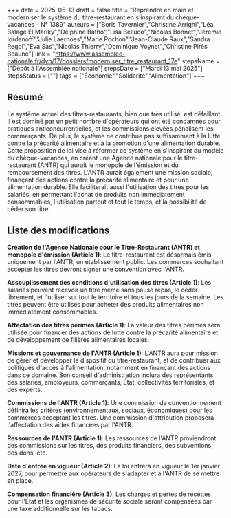 +++
date = 2025-05-13
draft = false
title = "Reprendre en main et moderniser le système du titre-restaurant en s’inspirant du chèque-vacances - N° 1389"
auteurs = ["Boris Tavernier","Christine Arrighi","Léa Balage El Mariky","Delphine Batho","Lisa Belluco","Nicolas Bonnet","Jérémie Iordanoff","Julie Laernoes","Marie Pochon","Jean-Claude Raux","Sandra Regol","Eva Sas","Nicolas Thierry","Dominique Voynet","Christine Pirès Beaune"]
link = "https://www.assemblee-nationale.fr/dyn/17/dossiers/moderniser_titre_restaurant_17e"
stepsName = ["Dépôt à l'Assemblée nationale"]
stepsDate = ["Mardi 13 mai 2025"]
stepsStatus = [""]
tags = ["Économie","Solidarité","Alimentation"]
+++

## Résumé

Le système actuel des titres-restaurants, bien que très utilisé, est défaillant. Il est dominé par un petit nombre d'opérateurs qui ont été condamnés pour pratiques anticoncurrentielles, et les commissions élevées pénalisent les commerçants. De plus, le système ne contribue pas suffisamment à la lutte contre la précarité alimentaire et à la promotion d'une alimentation durable. Cette proposition de loi vise à réformer ce système en s'inspirant du modèle du chèque-vacances, en créant une Agence nationale pour le titre-restaurant (ANTR) qui aurait le monopole de l'émission et du remboursement des titres. L'ANTR aurait également une mission sociale, finançant des actions contre la précarité alimentaire et pour une alimentation durable. Elle faciliterait aussi l'utilisation des titres pour les salariés, en permettant l'achat de produits non immédiatement consommables, l'utilisation partout et tout le temps, et la possibilité de céder son titre.

## Liste des modifications

**Création de l'Agence Nationale pour le Titre-Restaurant (ANTR) et monopole d'émission (Article 1)**: Le titre-restaurant est désormais émis uniquement par l'ANTR, un établissement public. Les commerces souhaitant accepter les titres devront signer une convention avec l'ANTR.

**Assouplissement des conditions d'utilisation des titres (Article 1)**: Les salariés peuvent recevoir un titre même sans pause repas, le céder librement, et l'utiliser sur tout le territoire et tous les jours de la semaine. Les titres peuvent être utilisés pour acheter des produits alimentaires non immédiatement consommables.

**Affectation des titres périmés (Article 1)**: La valeur des titres périmés sera utilisée pour financer des actions de lutte contre la précarité alimentaire et de développement de filières alimentaires locales.

**Missions et gouvernance de l'ANTR (Article 1)**: L'ANTR aura pour mission de gérer et développer le dispositif du titre-restaurant, et de contribuer aux politiques d'accès à l'alimentation, notamment en finançant des actions dans ce domaine. Son conseil d'administration inclura des représentants des salariés, employeurs, commerçants, État, collectivités territoriales, et des experts.

**Commissions de l'ANTR (Article 1)**: Une commission de conventionnement définira les critères (environnementaux, sociaux, économiques) pour les commerces acceptant les titres. Une commission d'attribution proposera l'affectation des aides financées par l'ANTR.

**Ressources de l'ANTR (Article 1)**: Les ressources de l'ANTR proviendront des commissions sur les titres, des produits financiers, des subventions, des dons, etc.

**Date d'entrée en vigueur (Article 2)**: La loi entrera en vigueur le 1er janvier 2027, pour permettre aux opérateurs de s'adapter et à l'ANTR de se mettre en place.

**Compensation financière (Article 3)**: Les charges et pertes de recettes pour l'État et les organismes de sécurité sociale seront compensées par une taxe additionnelle sur les tabacs.
